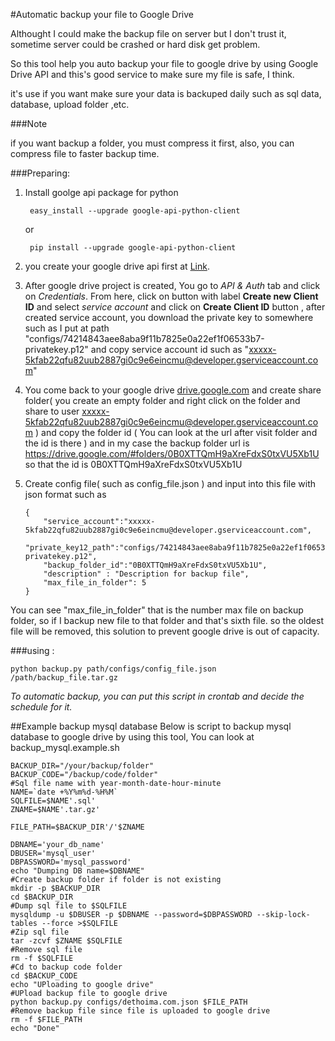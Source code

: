 #Automatic backup your file to Google Drive

Althought I could make the backup file on  server but I don't trust it, sometime  server could be crashed or hard disk get problem.

So this tool help you auto backup your file to google drive by using Google Drive API and this's good service to make sure my file is safe, I think.

it's use if you want make sure your data is backuped daily such as sql data, database, upload folder ,etc.

###Note

if you want backup a folder, you must compress it first, also, you can compress file to faster backup time.

###Preparing:

1. Install goolge api package for python

		easy_install --upgrade google-api-python-client

   or

		pip install --upgrade google-api-python-client

2. you  create your google drive api first at [Link](https://code.google.com/apis/console/b/0/).

3. After google drive project is created, You go to *API & Auth* tab and click on *Credentials*. From here, click on button with label **Create new Client ID** and select *service account* and click on **Create Client ID** button , after created service account, you download the private key to somewhere such as I put at path "configs/74214843aee8aba9f11b7825e0a22ef1f06533b7-privatekey.p12" and copy service account id such as "xxxxx-5kfab22qfu82uub2887gi0c9e6eincmu@developer.gserviceaccount.com"
4. You come back to your google drive [drive.google.com](https://drive.google.com) and create share folder( you create an empty folder and right click on the folder and share to user xxxxx-5kfab22qfu82uub2887gi0c9e6eincmu@developer.gserviceaccount.com  ) and copy the folder id ( You can look at the url after visit folder and the id is there ) and in my case the backup folder url is https://drive.google.com/#folders/0B0XTTQmH9aXreFdxS0txVU5Xb1U so that the id is 0B0XTTQmH9aXreFdxS0txVU5Xb1U

5.  Create config file( such as config_file.json ) and input into this file with json format such as

		{
			"service_account":"xxxxx-5kfab22qfu82uub2887gi0c9e6eincmu@developer.gserviceaccount.com",
			"private_key12_path":"configs/74214843aee8aba9f11b7825e0a22ef1f06533b7-privatekey.p12",
			"backup_folder_id":"0B0XTTQmH9aXreFdxS0txVU5Xb1U",
			"description" : "Description for backup file",
			"max_file_in_folder": 5
		}

You can see "max_file_in_folder" that is the number max file on backup folder, so if I backup new file to that folder and that's sixth file. so the oldest file will be removed, this solution to prevent google drive is out of capacity.



###using :

    python backup.py path/configs/config_file.json /path/backup_file.tar.gz

*To automatic backup, you can put this script in crontab and decide the schedule for it.*

##Example backup mysql database
Below is script to backup mysql database to google drive by using this tool, You can look at backup_mysql.example.sh

	BACKUP_DIR="/your/backup/folder"
	BACKUP_CODE="/backup/code/folder"
	#Sql file name with year-month-date-hour-minute
	NAME=`date +%Y%m%d-%H%M`
	SQLFILE=$NAME'.sql'
	ZNAME=$NAME'.tar.gz'

	FILE_PATH=$BACKUP_DIR'/'$ZNAME

	DBNAME='your_db_name'
	DBUSER='mysql_user'
	DBPASSWORD='mysql_password'
	echo "Dumping DB name=$DBNAME"
	#Create backup folder if folder is not existing
	mkdir -p $BACKUP_DIR
	cd $BACKUP_DIR
	#Dump sql file to $SQLFILE
	mysqldump -u $DBUSER -p $DBNAME --password=$DBPASSWORD --skip-lock-tables --force >$SQLFILE
	#Zip sql file
	tar -zcvf $ZNAME $SQLFILE
	#Remove sql file
	rm -f $SQLFILE
	#Cd to backup code folder
	cd $BACKUP_CODE
	echo "UPloading to google drive"
	#UPload backup file to google drive
	python backup.py configs/dethoima.com.json $FILE_PATH
	#Remove backup file since file is uploaded to google drive
	rm -f $FILE_PATH
	echo "Done"

